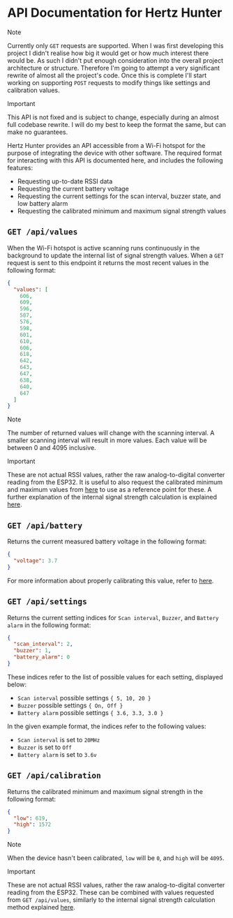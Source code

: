 # API Documentation for Hertz Hunter

> [!NOTE]
>
> Currently only `GET` requests are supported. When I was first developing this project I didn't realise how big it would get or how much interest there would be. As such I didn't put enough consideration into the overall project architecture or structure. Therefore I'm going to attempt a very significant rewrite of almost all the project's code. Once this is complete I'll start working on supporting `POST` requests to modify things like settings and calibration values.

> [!IMPORTANT]
>
> This API is not fixed and is subject to change, especially during an almost full codebase rewrite. I will do my best to keep the format the same, but can make no guarantees.

Hertz Hunter provides an API accessible from a Wi-Fi hotspot for the purpose of integrating the device with other software. The required format for interacting with this API is documented here, and includes the following features:

- Requesting up-to-date RSSI data
- Requesting the current battery voltage
- Requesting the current settings for the scan interval, buzzer state, and low battery alarm
- Requesting the calibrated minimum and maximum signal strength values

## `GET /api/values`

When the Wi-Fi hotspot is active scanning runs continuously in the background to update the internal list of signal strength values. When a `GET` request is sent to this endpoint it returns the most recent values in the following format:

```json
{
  "values": [
    606,
    609,
    596,
    587,
    576,
    598,
    601,
    610,
    606,
    618,
    642,
    643,
    647,
    638,
    640,
    647
  ]
}
```

> [!NOTE]
>
> The number of returned values will change with the scanning interval. A smaller scanning interval will result in more values. Each value will be between 0 and 4095 inclusive.

> [!IMPORTANT]
>
> These are not actual RSSI values, rather the raw analog-to-digital converter reading from the ESP32. It is useful to also request the calibrated minimum and maximum values from [here](#get-apicalibration) to use as a reference point for these. A further explanation of the internal signal strength calculation is explained [here](README.md#rssi-calibration).

## `GET /api/battery`

Returns the current measured battery voltage in the following format:

```json
{
  "voltage": 3.7
}
```

For more information about properly calibrating this value, refer to [here](README.md#battery-calibration).

## `GET /api/settings`

Returns the current setting indices for `Scan interval`, `Buzzer`, and `Battery alarm` in the following format:

```json
{
  "scan_interval": 2,
  "buzzer": 1,
  "battery_alarm": 0
}
```

These indices refer to the list of possible values for each setting, displayed below:

- `Scan interval` possible settings `{ 5, 10, 20 }`
- `Buzzer` possible settings `{ On, Off }`
- `Battery alarm` possible settings `{ 3.6, 3.3, 3.0 }`

In the given example format, the indices refer to the following values:

- `Scan interval` is set to `20MHz`
- `Buzzer` is set to `Off`
- `Battery alarm` is set to `3.6v`

## `GET /api/calibration`

Returns the calibrated minimum and maximum signal strength in the following format:

```json
{
  "low": 619,
  "high": 1572
}
```

> [!NOTE]
> 
> When the device hasn't been calibrated, `low` will be `0`, and `high` will be `4095`.

> [!IMPORTANT]
>
> These are not actual RSSI values, rather the raw analog-to-digital converter reading from the ESP32. These can be combined with values requested from `GET /api/values`, similarly to the internal signal strength calculation method explained [here](README.md#rssi-calibration).